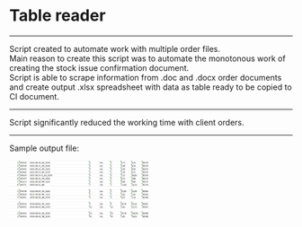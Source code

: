 <h1>Table reader</h1>
<hr>
<p>Script created to automate work with multiple order files.<br>
Main reason to create this script was to automate the monotonous 
work of creating the stock issue confirmation document.
<br>
Script is able to scrape information from .doc and .docx order documents
<br>
and create output .xlsx spreadsheet with data as table ready to be copied to CI document.
<br></p>
<hr>
<p>Script significantly reduced the working time with client orders.</p>
<hr>
<p>Sample output file:</p>
<img style="max-width:1000px; width:50%;" src="sample/sample.png">
